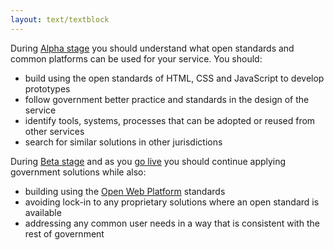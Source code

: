 ```yaml
---
layout: text/textblock
---
```

During [Alpha stage](/service-design-delivery-process/alpha-stage/) you should understand what open standards and common platforms can be used for your service. You should:

- build using the open standards of HTML, CSS and JavaScript to develop prototypes
- follow government better practice and standards in the design of the service
- identify tools, systems, processes that can be adopted or reused from other services
- search for similar solutions in other jurisdictions

During [Beta stage](/service-design-delivery-process/beta-stage/) and as you [go live](/service-design-delivery-process/live-stage/) you should continue applying government solutions while also:

- building using the [Open Web Platform](https://www.w3.org/standards/) standards
- avoiding lock-in to any proprietary solutions where an open standard is available
- addressing any common user needs in a way that is consistent with the rest of government
